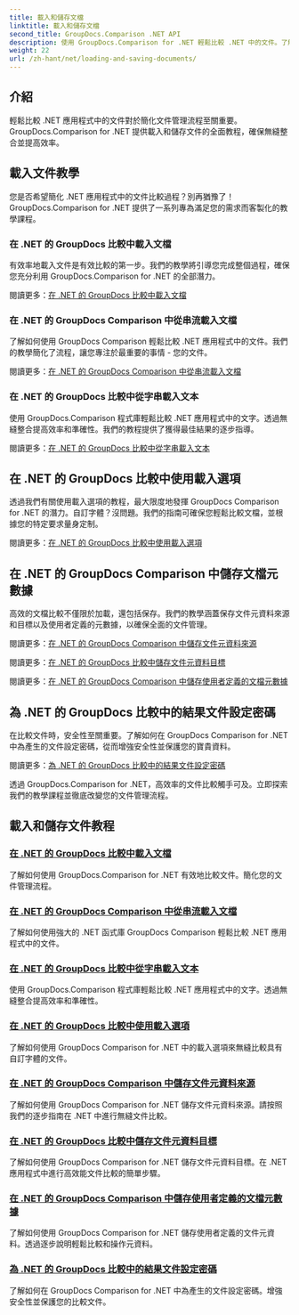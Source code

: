 ```yaml
---
title: 載入和儲存文檔
linktitle: 載入和儲存文檔
second_title: GroupDocs.Comparison .NET API
description: 使用 GroupDocs.Comparison for .NET 輕鬆比較 .NET 中的文件。了解載入、儲存和利用載入選項以實現高效的文件管理。
weight: 22
url: /zh-hant/net/loading-and-saving-documents/
---
```

## 介紹

輕鬆比較 .NET 應用程式中的文件對於簡化文件管理流程至關重要。 GroupDocs.Comparison for .NET 提供載入和儲存文件的全面教程，確保無縫整合並提高效率。

## 載入文件教學

您是否希望簡化 .NET 應用程式中的文件比較過程？別再猶豫了！ GroupDocs.Comparison for .NET 提供了一系列專為滿足您的需求而客製化的教學課程。

### 在 .NET 的 GroupDocs 比較中載入文檔

有效率地載入文件是有效比較的第一步。我們的教學將引導您完成整個過程，確保您充分利用 GroupDocs.Comparison for .NET 的全部潛力。

閱讀更多：[在 .NET 的 GroupDocs 比較中載入文檔](./loading-documents/)

### 在 .NET 的 GroupDocs Comparison 中從串流載入文檔

了解如何使用 GroupDocs Comparison 輕鬆比較 .NET 應用程式中的文件。我們的教學簡化了流程，讓您專注於最重要的事情 - 您的文件。

閱讀更多：[在 .NET 的 GroupDocs Comparison 中從串流載入文檔](./loading-documents-from-stream/)

### 在 .NET 的 GroupDocs 比較中從字串載入文本

使用 GroupDocs.Comparison 程式庫輕鬆比較 .NET 應用程式中的文字。透過無縫整合提高效率和準確性。我們的教程提供了獲得最佳結果的逐步指導。

閱讀更多：[在 .NET 的 GroupDocs 比較中從字串載入文本](./loading-text-from-string/)

## 在 .NET 的 GroupDocs 比較中使用載入選項

透過我們有關使用載入選項的教程，最大限度地發揮 GroupDocs Comparison for .NET 的潛力。自訂字體？沒問題。我們的指南可確保您輕鬆比較文檔，並根據您的特定要求量身定制。

閱讀更多：[在 .NET 的 GroupDocs 比較中使用載入選項](./using-load-options/)

## 在 .NET 的 GroupDocs Comparison 中儲存文檔元數據

高效的文檔比較不僅限於加載，還包括保存。我們的教學涵蓋保存文件元資料來源和目標以及使用者定義的元數據，以確保全面的文件管理。

閱讀更多：[在 .NET 的 GroupDocs Comparison 中儲存文件元資料來源](./saving-documents-metadata-source/)

閱讀更多：[在 .NET 的 GroupDocs 比較中儲存文件元資料目標](./saving-documents-metadata-target/)

閱讀更多：[在 .NET 的 GroupDocs Comparison 中儲存使用者定義的文檔元數據](./saving-user-defined-document-metadata/)

## 為 .NET 的 GroupDocs 比較中的結果文件設定密碼

在比較文件時，安全性至關重要。了解如何在 GroupDocs Comparison for .NET 中為產生的文件設定密碼，從而增強安全性並保護您的寶貴資料。

閱讀更多：[為 .NET 的 GroupDocs 比較中的結果文件設定密碼](./setting-password-for-resultant-document/)

透過 GroupDocs.Comparison for .NET，高效率的文件比較觸手可及。立即探索我們的教學課程並徹底改變您的文件管理流程。
## 載入和儲存文件教程
### [在 .NET 的 GroupDocs 比較中載入文檔](./loading-documents/)
了解如何使用 GroupDocs.Comparison for .NET 有效地比較文件。簡化您的文件管理流程。
### [在 .NET 的 GroupDocs Comparison 中從串流載入文檔](./loading-documents-from-stream/)
了解如何使用強大的 .NET 函式庫 GroupDocs Comparison 輕鬆比較 .NET 應用程式中的文件。
### [在 .NET 的 GroupDocs 比較中從字串載入文本](./loading-text-from-string/)
使用 GroupDocs.Comparison 程式庫輕鬆比較 .NET 應用程式中的文字。透過無縫整合提高效率和準確性。
### [在 .NET 的 GroupDocs 比較中使用載入選項](./using-load-options/)
了解如何使用 GroupDocs Comparison for .NET 中的載入選項來無縫比較具有自訂字體的文件。
### [在 .NET 的 GroupDocs Comparison 中儲存文件元資料來源](./saving-documents-metadata-source/)
了解如何使用 GroupDocs Comparison for .NET 儲存文件元資料來源。請按照我們的逐步指南在 .NET 中進行無縫文件比較。
### [在 .NET 的 GroupDocs 比較中儲存文件元資料目標](./saving-documents-metadata-target/)
了解如何使用 GroupDocs Comparison for .NET 儲存文件元資料目標。在 .NET 應用程式中進行高效能文件比較的簡單步驟。
### [在 .NET 的 GroupDocs Comparison 中儲存使用者定義的文檔元數據](./saving-user-defined-document-metadata/)
了解如何使用 GroupDocs Comparison for .NET 儲存使用者定義的文件元資料。透過逐步說明輕鬆比較和操作元資料。
### [為 .NET 的 GroupDocs 比較中的結果文件設定密碼](./setting-password-for-resultant-document/)
了解如何在 GroupDocs Comparison for .NET 中為產生的文件設定密碼。增強安全性並保護您的比較文件。